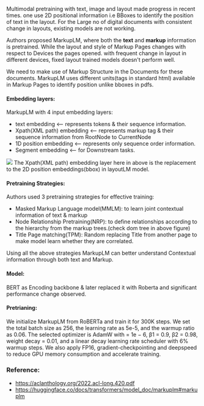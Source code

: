 Multimodal pretraining with text, image and layout made progress in recent times. one use 2D positional information i.e BBoxes to identify the position of text in the layout. For the Large no of digital documents with consistent change in layouts, existing models are not working. 

Authors proposed MarkupLM, where both the **text** and **markup** information is pretrained. While the layout and style of Markup Pages changes with respect to Devices the pages opened. with frequent change in layout in different devices, fixed layout trained models doesn't perform well. 

We need to make use of Markup Structure in the Documents for these documents. MarkupLM uses different units(tags in standard html) available in Markup Pages to identify position unlike bboxes in pdfs.

#### Embedding layers:
MarkupLM with 4 input embedding layers:
- text embedding <-- represents tokens & their sequence information.
- Xpath(XML path) embedding <-- represents markup tag & their sequence information from RootNode to CurrentNode
- 1D position embedding <-- represents only sequence order information.
- Segment embedding <-- for Downstream tasks.

![](../assets/images/markuplm_img1.png)
The Xpath(XML path) embedding layer here in above is the replacement to the 2D position embeddings(bbox) in layoutLM model. 

#### Pretraining Strategies:
Authors used 3 pretraining strategies for effective training:
- Masked Markup Language model(MMLM): to learn joint contextual information of text & markup
- Node Relationship Pretraining(NRP): to define relationships according to the hierarchy from the markup trees.(check dom tree in above figure)
- Title Page matching(TPM): Random replacing Title from another page to make model learn whether they are correlated.

Using all the above strategies MarkupLM can better understand Contextual information through both text and Markup.

#### Model:
BERT as Encoding backbone & later replaced it with Roberta and significant performance change observed.

#### Pretrianing:
We initialize MarkupLM from RoBERTa and train it for 300K steps. We set the total batch size as 256, the learning rate as 5e-5, and the warmup ratio as 0.06. The selected optimizer is AdamW with = 1e − 6, β1 = 0.9, β2 = 0.98, weight decay = 0.01, and a linear decay learning rate scheduler with 6% warmup steps. We also apply FP16, gradient-checkpointing and deepspeed to reduce GPU memory consumption and accelerate training.

### Reference:
- https://aclanthology.org/2022.acl-long.420.pdf
- https://huggingface.co/docs/transformers/model_doc/markuplm#markuplm




